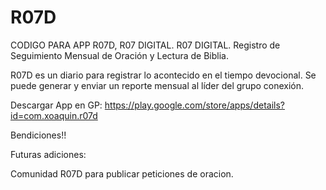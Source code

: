 R07D
====
CODIGO PARA APP R07D, R07 DIGITAL. 
R07 DIGITAL.  Registro de Seguimiento Mensual de Oración y Lectura de Biblia.

R07D es un diario para registrar lo acontecido en el tiempo devocional. 
Se puede generar y enviar un reporte mensual al líder del grupo conexión.

Descargar App en GP: https://play.google.com/store/apps/details?id=com.xoaquin.r07d

Bendiciones!!


Futuras adiciones:


Comunidad R07D para publicar peticiones de oracion.



